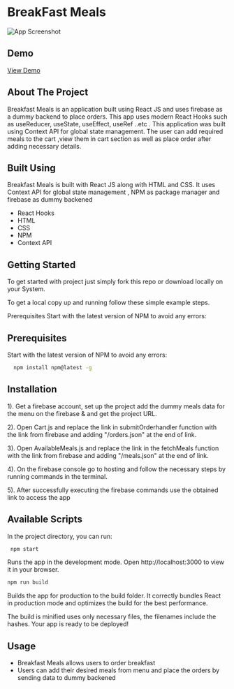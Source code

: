 # BreakFast Meals

![App Screenshot](https://kartikjs.netlify.app/assets/img/FoodDeliveryApp.png)

## Demo

[View Demo](https://react-food-appgit.web.app/)

## About The Project

Breakfast Meals is an application built using
React JS and uses firebase as a dummy backend to place
orders. This app uses modern React Hooks such as
useReducer, useState, useEffect, useRef ..etc
. This application was
built using Context API for global state management.
The user can add required meals to the cart
,view them in cart section as well as place order after
adding necessary details.

## Built Using

Breakfast Meals is built with React JS along with HTML and CSS.
It uses Context API for global state management
, NPM as package manager and firebase
as dummy backened

- React Hooks
- HTML
- CSS
- NPM
- Context API

## Getting Started

To get started with project just simply fork this repo or download locally on your System.

To get a local copy up and running follow these simple example steps.

Prerequisites
Start with the latest version of NPM to avoid any errors:

## Prerequisites

Start with the latest version of NPM to avoid any errors:

```bash
  npm install npm@latest -g
```

## Installation

1). Get a firebase account, set up the project add the dummy meals data for the menu on the firebase & and get the project URL.

2). Open Cart.js and replace the link in submitOrderhandler
function with
the link from firebase and adding "/orders.json" at the end of link.

3). Open AvailableMeals.js and replace the link in the fetchMeals function
with
the link from firebase and adding "/meals.json" at the end of link.

4). On the firebase console go to hosting and follow the necessary steps by running
commands in the terminal.

5). After successfully executing the firebase commands use the obtained link to access the app

## Available Scripts

In the project directory, you can run:

```bash
 npm start
```

Runs the app in the development mode.
Open http://localhost:3000 to view it in your browser.

```bash
npm run build
```

Builds the app for production to the build folder.
It correctly bundles React in production mode and optimizes the build for the best performance.

The build is minified uses only necessary files, the filenames include the hashes.
Your app is ready to be deployed!

## Usage

- Breakfast Meals allows users to order breakfast
- Users can add their desired meals from menu and place the orders by sending data to dummy backened
